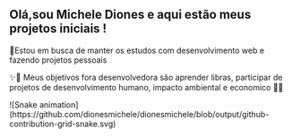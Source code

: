 


## Olá,sou Michele Diones e aqui estão meus projetos iniciais ! 
🔭Estou em busca de manter os estudos com desenvolvimento web e fazendo projetos pessoais</p>
 ✨🌱 Meus objetivos fora desenvolvedora são aprender libras, participar de projetos de desenvolvimento humano, impacto ambiental e economico 🌱✨</p>

 <div>
  ![Snake animation](https://github.com/dionesmichele/dionesmichele/blob/output/github-contribution-grid-snake.svg)
</div>


